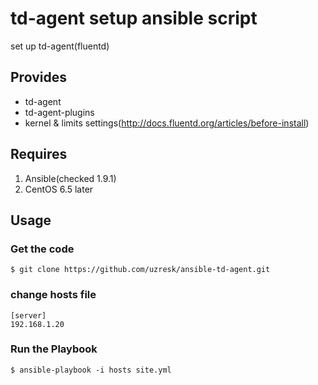 # td-agent setup ansible script

set up td-agent(fluentd)

## Provides

* td-agent
* td-agent-plugins
* kernel & limits settings(http://docs.fluentd.org/articles/before-install)

## Requires

1. Ansible(checked 1.9.1)
2. CentOS 6.5 later

## Usage

### Get the code
`$ git clone https://github.com/uzresk/ansible-td-agent.git`

### change hosts file 

	[server]  
	192.168.1.20  

### Run the Playbook

`$ ansible-playbook -i hosts site.yml`


